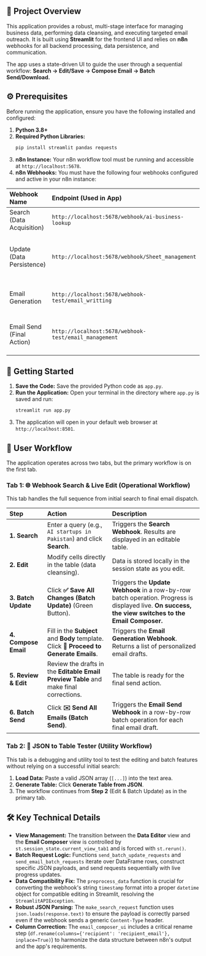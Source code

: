 ## 🎯 Project Overview

This application provides a robust, multi-stage interface for managing business data, performing data cleansing, and executing targeted email outreach. It is built using **Streamlit** for the frontend UI and relies on **n8n** webhooks for all backend processing, data persistence, and communication.

The app uses a state-driven UI to guide the user through a sequential workflow: **Search → Edit/Save → Compose Email → Batch Send/Download.**

## ⚙️ Prerequisites

Before running the application, ensure you have the following installed and configured:

1.  **Python 3.8+**
2.  **Required Python Libraries:**
    ```bash
    pip install streamlit pandas requests
    ```
3.  **n8n Instance:** Your n8n workflow tool must be running and accessible at `http://localhost:5678`.
4.  **n8n Webhooks:** You must have the following four webhooks configured and active in your n8n instance:

| Webhook Name | Endpoint (Used in App) | Purpose |
| :--- | :--- | :--- |
| Search (Data Acquisition) | `http://localhost:5678/webhook/ai-business-lookup` | Returns initial business search data. |
| Update (Data Persistence) | `http://localhost:5678/webhook/Sheet_management` | Receives individual records for batch saving/database updates. |
| Email Generation | `http://localhost:5678/webhook-test/email_writting` | Generates a preview list of emails based on a template. |
| Email Send (Final Action) | `http://localhost:5678/webhook-test/email_management` | Executes the final batch sending/logging of each individual email. |

## 🚀 Getting Started

1.  **Save the Code:** Save the provided Python code as `app.py`.
2.  **Run the Application:** Open your terminal in the directory where `app.py` is saved and run:
    ```bash
    streamlit run app.py
    ```
3.  The application will open in your default web browser at `http://localhost:8501`.

## 📖 User Workflow

The application operates across two tabs, but the primary workflow is on the first tab.

### Tab 1: 🌐 Webhook Search & Live Edit (Operational Workflow)

This tab handles the full sequence from initial search to final email dispatch.

| Step | Action | Description |
| :--- | :--- | :--- |
| **1. Search** | Enter a query (e.g., `AI startups in Pakistan`) and click **Search**. | Triggers the **Search Webhook**. Results are displayed in an editable table. |
| **2. Edit** | Modify cells directly in the table (data cleansing). | Data is stored locally in the session state as you edit. |
| **3. Batch Update** | Click **✅ Save All Changes (Batch Update)** (Green Button). | Triggers the **Update Webhook** in a row-by-row batch operation. Progress is displayed live. **On success, the view switches to the Email Composer.** |
| **4. Compose Email** | Fill in the **Subject** and **Body** template. Click **🚀 Proceed to Generate Emails**. | Triggers the **Email Generation Webhook**. Returns a list of personalized email drafts. |
| **5. Review & Edit**| Review the drafts in the **Editable Email Preview Table** and make final corrections. | The table is ready for the final send action. |
| **6. Batch Send** | Click **✉️ Send All Emails (Batch Send)**. | Triggers the **Email Send Webhook** in a row-by-row batch operation for each final email draft. |

### Tab 2: 🧪 JSON to Table Tester (Utility Workflow)

This tab is a debugging and utility tool to test the editing and batch features without relying on a successful initial search:

1.  **Load Data:** Paste a valid JSON array (`[...]`) into the text area.
2.  **Generate Table:** Click **Generate Table from JSON**.
3.  The workflow continues from **Step 2** (Edit & Batch Update) as in the primary tab.

## 🛠️ Key Technical Details

*   **View Management:** The transition between the **Data Editor** view and the **Email Composer** view is controlled by `st.session_state.current_view_tab1` and is forced with `st.rerun()`.
*   **Batch Request Logic:** Functions `send_batch_update_requests` and `send_email_batch_requests` iterate over DataFrame rows, construct specific JSON payloads, and send requests sequentially with live progress updates.
*   **Data Compatibility Fix:** The `preprocess_data` function is crucial for converting the webhook's string `timestamp` format into a proper `datetime` object for compatible editing in Streamlit, resolving the `StreamlitAPIException`.
*   **Robust JSON Parsing:** The `make_search_request` function uses `json.loads(response.text)` to ensure the payload is correctly parsed even if the webhook sends a generic `Content-Type` header.
*   **Column Correction:** The `email_composer_ui` includes a critical rename step (`df.rename(columns={'recipient': 'recipient_email'}, inplace=True)`) to harmonize the data structure between n8n's output and the app's requirements.